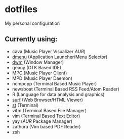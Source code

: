 # dotfiles

My personal configuration

## Currently using:

* cava (Music Player Visualizer *AUR*)
* [dmenu](https://gitlab.com/rafa_99/dmenu) (Application Launcher/Menu Selector)
* [dwm](https://gitlab.com/rafa_99/dwm) (Window Manager)
* geany (GTK Based IDE)
* MPC (Music Player Client)
* MPD (Music Player Daemon)
* ncmpcpp (Terminal Based Music Player)
* newsboat (Terminal Based RSS Feed/Atom Reader)
* R (Language for data analysis and graphics)
* [surf](https://gitlab.com/rafa_99/surf) (Web Browser/HTML Viewer)
* [st](https://gitlab.com/rafa_99/st) (Terminal)
* vifm (Terminal Based File Manager)
* vim (Terminal Based Text Editor)
* yay (*AUR* Package Manager)
* zathura (Vim based PDF Reader)
* zsh
